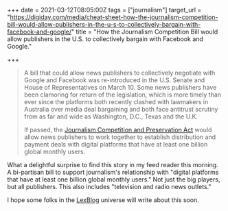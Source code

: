 +++
date = 2021-03-12T08:05:00Z
tags = ["journalism"]
target_url = "https://digiday.com/media/cheat-sheet-how-the-journalism-competition-bill-would-allow-publishers-in-the-u-s-to-collectively-bargain-with-facebook-and-google/"
title = "How the Journalism Competition Bill would allow publishers in the U.S. to collectively bargain with Facebook and Google."

+++
> A bill that could allow news publishers to collectively negotiate with Google and Facebook was re-introduced in the U.S. Senate and House of Representatives on March 10. Some news publishers have been clamoring for return of the legislation, which is more timely than ever since the platforms both recently clashed with lawmakers in Australia over media deal bargaining and both face antitrust scrutiny from as far and wide as Washington, D.C., Texas and the U.K.
>
>   
> If passed, the [Journalism Competition and Preservation Act](https://www.scribd.com/document/498108830/Journalism-Competition-and-Preservation-Act#fullscreen&from_embed) would allow news publishers to work together to establish distribution and payment deals with digital platforms that have at least one billion global monthly users.

What a delightful surprise to find this story in my feed reader this morning. A bi-partisan bill to support journalism's relationship with "digital platforms that have at least one billion global monthly users." Not just the big players, but all publishers. This also includes "television and radio news outlets."

I hope some folks in the [LexBlog](https://www.lexblog.com) universe will write about this soon. 
